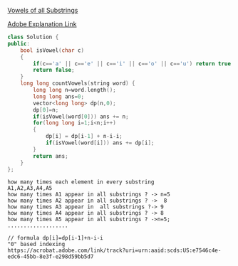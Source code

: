 [Vowels of all Substrings](https://leetcode.com/problems/vowels-of-all-substrings/)

[Adobe Explanation Link](https://acrobat.adobe.com/link/track?uri=urn:aaid:scds:US:e7546c4e-edc6-45bb-8e3f-e298d59bb5d7#pageNum=1)
```cpp
class Solution {
public:
    bool isVowel(char c)
    {
        if(c=='a' || c=='e' || c=='i' || c=='o' || c=='u') return true;
        return false;
    }
    long long countVowels(string word) {
        long long n=word.length();
        long long ans=0;
        vector<long long> dp(n,0);
        dp[0]=n;
        if(isVowel(word[0])) ans += n;
        for(long long i=1;i<n;i++)
        {
            dp[i] = dp[i-1] + n-i-i;
            if(isVowel(word[i])) ans += dp[i];
        }
        return ans;
    }
};
```

```
how many times each element in every substring
A1,A2,A3,A4,A5
how many times A1 appear in all substrings ? -> n=5
how many times A2 appear in all substrings ? ->  8
how many times A3 appear in  all substrings ?-> 9
how many times A4 appear in all substrings ? -> 8
how many times A5 appear in all substrings ? ->n=5;
...................

// formula dp[i]=dp[i-1]+n-i-i
"0" based indexing
https://acrobat.adobe.com/link/track?uri=urn:aaid:scds:US:e7546c4e-edc6-45bb-8e3f-e298d59bb5d7
```
